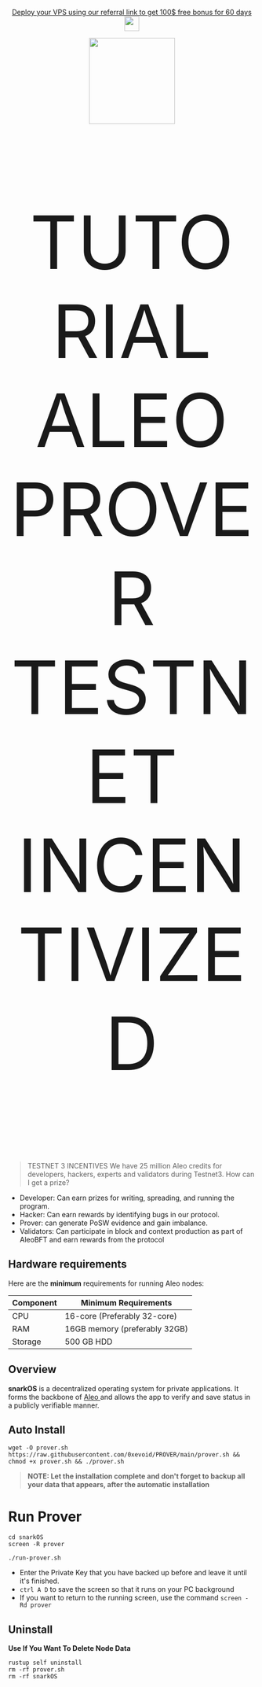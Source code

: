 <p style="font-size:14px" align="center">
<a href="https://m.do.co/c/2cea00d4f9bble" target="_blank">Deploy your VPS using our referral link to get 100$ free bonus for 60 days <img src="https://user-images.githubusercontent.com/50621007/183284313-adf81164-6db4-4284-9ea0-bcb841936350.png" width="30"/></a>
</p>

<p align="center">
  <img height="175" height="auto" src="https://user-images.githubusercontent.com/38981255/185994172-0b4e4ea8-f81a-48db-8020-9be619f485b7.png">
</p>

<p style="font-size:150px" align="center"> TUTORIAL ALEO PROVER TESTNET INCENTIVIZED

> TESTNET 3 INCENTIVES We have 25 million Aleo credits for developers, hackers, experts and validators during Testnet3. How can I get a prize?
- Developer:
Can earn prizes for writing, spreading, and running the program.
- Hacker:
Can earn rewards by identifying bugs in our protocol.
- Prover:
can generate PoSW evidence and gain imbalance.
- Validators:
Can participate in block and context production as part of AleoBFT and earn rewards from the protocol

## Hardware requirements

Here are the **minimum** requirements for running Aleo nodes:

| Component | Minimum Requirements |
|----------|---------------------|
|CPU|16-core (Preferably 32-core)|
|RAM|16GB memory (preferably 32GB)|
|Storage|500 GB HDD|

## Overview
**snarkOS** is a decentralized operating system for private applications. It forms the backbone of [ Aleo ](https://aleo.org/) and
allows the app to verify and save status in a publicly verifiable manner.

## Auto Install
```
wget -O prover.sh https://raw.githubusercontent.com/0xevoid/PROVER/main/prover.sh && chmod +x prover.sh && ./prover.sh
```

> **NOTE: Let the installation complete and don't forget to backup all your data that appears, after the automatic installation**

# Run Prover

```
cd snarkOS
screen -R prover
```

```
./run-prover.sh
```

- Enter the Private Key that you have backed up before and leave it until it's finished.
- `ctrl A D` to save the screen so that it runs on your PC background
- If you want to return to the running screen, use the command `screen -Rd prover`

## Uninstall

**Use If You Want To Delete Node Data**


```
rustup self uninstall
rm -rf prover.sh
rm -rf snarkOS
```
